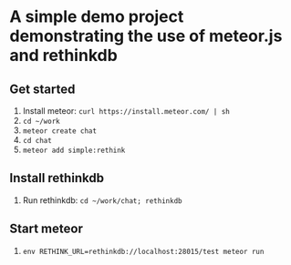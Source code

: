 # A simple demo project demonstrating the use of meteor.js and rethinkdb

## Get started

1. Install meteor: `curl https://install.meteor.com/ | sh`
2. `cd ~/work`
3. `meteor create chat`
4. `cd chat`
5. `meteor add simple:rethink`

## Install rethinkdb

1. Run rethinkdb: `cd ~/work/chat; rethinkdb`

## Start meteor

1. `env RETHINK_URL=rethinkdb://localhost:28015/test meteor run`
